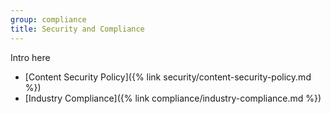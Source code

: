 ```yaml
---
group: compliance
title: Security and Compliance
---
```


Intro here

- [Content Security Policy]({% link security/content-security-policy.md %})
- [Industry Compliance]({% link  compliance/industry-compliance.md %})
